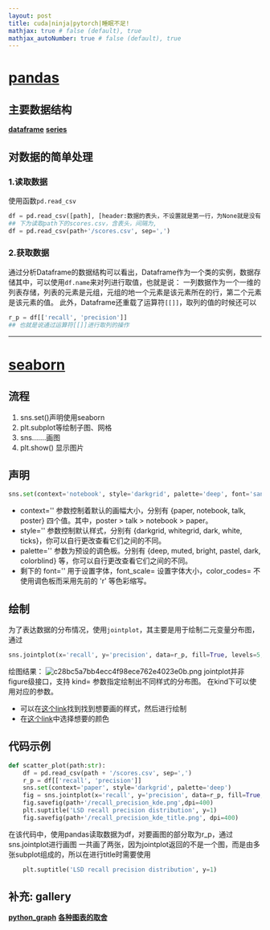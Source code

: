```yaml
---
layout: post
title: cuda|ninja|pytorch|睡眠不足!
mathjax: true # false (default), true
mathjax_autoNumber: true # false (default), true
---
```

#  [pandas](https://geek-docs.com/pandas/pandas-tutorials/pandas-tutorial.html)
## 主要数据结构
**[dataframe](https://geek-docs.com/pandas/pandas-dataframe/python-pandas-dataframe.html)**
**[series](https://geek-docs.com/pandas/python-pandas-series/concatenate-multiindex-into-single-index-in-pandas-series.html)**
## 对数据的简单处理
### 1.读取数据
使用函数`pd.read_csv`
``` python
df = pd.read_csv([path], [header:数据的表头，不设置就是第一行，为None就是没有，给个0123作为表头], [sep:数据间间隔])
## 下为读取path下的scores.csv，含表头，间隔为,
df = pd.read_csv(path+'/scores.csv', sep=',')
```

### 2.获取数据
通过分析Dataframe的数据结构可以看出，Dataframe作为一个类的实例，数据存储其中，可以使用`df.name`来对列进行取值，也就是说：
一列数据作为一个一维的列表存储，列表的元素是元组，元组的地一个元素是该元素所在的行，第二个元素是该元素的值。
此外，Dataframe还重载了运算符`[[]]`，取列的值的时候还可以
```python
r_p = df[['recall', 'precision']]
## 也就是说通过运算符[[]]进行取列的操作
```
* * *
# [seaborn](https://huhuhang.com/post/machine-learning/seaborn-basic)

## 流程
1. sns.set()声明使用seaborn
2. plt.subplot等绘制子图、网格
3. sns.……画图
4. plt.show() 显示图片

## 声明
```python
sns.set(context='notebook', style='darkgrid', palette='deep', font='sans-serif', font_scale=1, color_codes=False, rc=None)
```
- context='' 参数控制着默认的画幅大小，分别有 {paper, notebook, talk, poster} 四个值。其中，poster > talk > notebook > paper。
- style='' 参数控制默认样式，分别有 {darkgrid, whitegrid, dark, white, ticks}，你可以自行更改查看它们之间的不同。
- palette='' 参数为预设的调色板。分别有 {deep, muted, bright, pastel, dark, colorblind} 等，你可以自行更改查看它们之间的不同。
- 剩下的 font='' 用于设置字体，font_scale= 设置字体大小，color_codes= 不使用调色板而采用先前的 'r' 等色彩缩写。

## 绘制
为了表达数据的分布情况，使用`jointplot`，其主要是用于绘制二元变量分布图，通过
```python
sns.jointplot(x='recall', y='precision', data=r_p, fill=True, levels=5, kind='kde')
```
绘图结果：
![c28bc5a7bb4ecc4f98ece762e4023e0b.png](:/d29f461450d141a2b9b2a13a0a221b3c)
jointplot并非figure级接口，支持 kind= 参数指定绘制出不同样式的分布图。
在kind下可以使用对应的参数。
- 可以在[这个link](https://seaborn.pydata.org/examples/index.html)找到找到想要画的样式，然后进行绘制
- 在[这个link](https://seaborn.pydata.org/generated/seaborn.color_palette.html#seaborn.color_palette)中选择想要的颜色

## 代码示例
```python
def scatter_plot(path:str):
    df = pd.read_csv(path + '/scores.csv', sep=',')
    r_p = df[['recall', 'precision']]
    sns.set(context='paper', style='darkgrid', palette='deep')
    fig = sns.jointplot(x='recall', y='precision', data=r_p, fill=True, levels=5, kind='kde')
    fig.savefig(path+'/recall_precision_kde.png',dpi=400)
    plt.suptitle('LSD recall precision distribution', y=1)
    fig.savefig(path+'/recall_precision_kde_title.png', dpi=400)
```
在该代码中，使用pandas读取数据为df，对要画图的部分取为r_p，通过sns.jointplot进行画图
一共画了两张，因为jointplot返回的不是一个图，而是由多张subplot组成的，所以在进行title时需要使用
```python
    plt.suptitle('LSD recall precision distribution', y=1)
```

## 补充: gallery
**[python_graph](https://www.python-graph-gallery.com/)**
**[各种图表的取舍](https://www.data-to-viz.com/caveats.html#page-top)**
